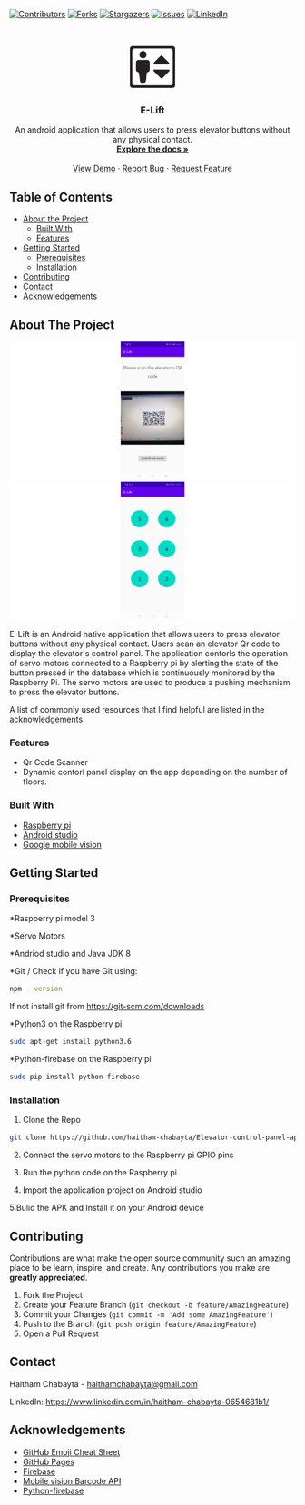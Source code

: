 
[![Contributors][contributors-shield]][contributors-url]
[![Forks][forks-shield]][forks-url]
[![Stargazers][stars-shield]][stars-url]
[![Issues][issues-shield]][issues-url]
[![LinkedIn][linkedin-shield]][linkedin-url]



<!-- PROJECT LOGO -->
<br />
<p align="center">
  <a href="https://github.com/haitham-chabayta/Elevator-control-panel-app">
     <img src="images/logo.png" alt="Logo" width="80" height="80">
 </a>

  <h3 align="center">E-Lift</h3>

  <p align="center">
    An android application that allows users to press elevator buttons without any physical contact.
    <br />
    <a href="https://github.com/haitham-chabayta/Elevator-control-panel-app"><strong>Explore the docs »</strong></a>
    <br />
    <br />
    <a href="https://github.com/haitham-chabayta/Elevator-control-panel-app/blob/master/Project_Report.pdf">View Demo</a>
    ·
    <a href="https://github.com/haitham-chabayta/Elevator-control-panel-app/issues">Report Bug</a>
    ·
    <a href="https://github.com/haitham-chabayta/Elevator-control-panel-app/issues">Request Feature</a>
  </p>
</p>



<!-- TABLE OF CONTENTS -->
## Table of Contents

* [About the Project](#about-the-project)
  * [Built With](#built-with)
  * [Features](#features)
* [Getting Started](#getting-started)
  * [Prerequisites](#prerequisites)
  * [Installation](#installation)
* [Contributing](#contributing)
* [Contact](#contact)
* [Acknowledgements](#acknowledgements)



<!-- ABOUT THE PROJECT -->
## About The Project

[![Screen Shot][product-screenshot]](https://github.com/haitham-chabayta/blind-spot-detection/)
[![Screen Shot 2][product-screenshot-2]](https://github.com/haitham-chabayta/blind-spot-detection/)

E-Lift is an Android native application that allows users to press elevator buttons without any physical contact. Users scan an elevator Qr code to display the elevator's control panel. The application contorls the operation of servo motors connected to a Raspberry pi by alerting the state of the button pressed in the database which is continuously monitored by the Raspberry Pi. The servo motors are used to produce a pushing mechanism to press the elevator buttons.

A list of commonly used resources that I find helpful are listed in the acknowledgements.

### Features
* Qr Code Scanner
* Dynamic contorl panel display on the app depending on the number of floors.

### Built With
* [Raspberry pi](https://www.raspberrypi.org/)
* [Android studio](https://developer.android.com/studio)
* [Google mobile vision](https://developers.google.com/vision)

## Getting Started


### Prerequisites

*Raspberry pi model 3

*Servo Motors

*Andriod studio and Java JDK 8

*Git / Check if you have Git using:
```sh
npm --version
```
If not install git from https://git-scm.com/downloads

*Python3 on the Raspberry pi
```sh
sudo apt-get install python3.6
```

*Python-firebase on the Raspberry pi
```sh
sudo pip install python-firebase
```



### Installation

1. Clone the Repo 
```sh
git clone https://github.com/haitham-chabayta/Elevator-control-panel-app.git
```
2. Connect the servo motors to the Raspberry pi GPIO pins

3. Run the python code on the Raspberry pi

4. Import the application project on Android studio

5.Bulid the APK and Install it on your Android device


<!-- CONTRIBUTING -->
## Contributing

Contributions are what make the open source community such an amazing place to be learn, inspire, and create. Any contributions you make are **greatly appreciated**.

1. Fork the Project
2. Create your Feature Branch (`git checkout -b feature/AmazingFeature`)
3. Commit your Changes (`git commit -m 'Add some AmazingFeature'`)
4. Push to the Branch (`git push origin feature/AmazingFeature`)
5. Open a Pull Request


<!-- CONTACT -->
## Contact

Haitham Chabayta - haithamchabayta@gmail.com

LinkedIn: https://www.linkedin.com/in/haitham-chabayta-0654681b1/



<!-- ACKNOWLEDGEMENTS -->
## Acknowledgements
* [GitHub Emoji Cheat Sheet](https://www.webpagefx.com/tools/emoji-cheat-sheet)
* [GitHub Pages](https://pages.github.com)
* [Firebase](https://firebase.google.com/)
* [Mobile vision Barcode API](https://developers.google.com/vision/android/barcodes-overview)
* [Python-firebase](https://pypi.org/project/python-firebase/)



[contributors-shield]: https://img.shields.io/github/contributors/haitham-chabayta/Elevator-control-panel-app.svg?style=flat-square
[contributors-url]: https://github.com/haitham-chabayta/Elevator-control-panel-app/graphs/contributors
[forks-shield]: https://img.shields.io/github/forks/haitham-chabayta/Elevator-control-panel-app.svg?style=flat-square
[forks-url]: https://github.com/haitham-chabayta/Elevator-control-panel-app/network/members
[stars-shield]: https://img.shields.io/github/stars/haitham-chabayta/Elevator-control-panel-app.svg?style=flat-square
[stars-url]: https://github.com/haitham-chabayta/Elevator-control-panel-app/stargazers
[issues-shield]: https://img.shields.io/github/issues/haitham-chabayta/Elevator-control-panel-app.svg?style=flat-square
[issues-url]: https://github.com/haitham-chabayta/Elevator-control-panel-app/issues
[linkedin-shield]: https://img.shields.io/badge/-LinkedIn-black.svg?style=flat-square&logo=linkedin&colorB=555
[linkedin-url]: https://www.linkedin.com/in/haitham-chabayta-0654681b1/
[product-screenshot]: images/screenshot.png
[product-screenshot-2]: images/screenshot-2.png
